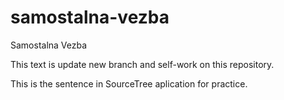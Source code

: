 # samostalna-vezba
Samostalna Vezba

This text is update new branch and self-work on this repository.

This is the sentence in SourceTree aplication for practice.